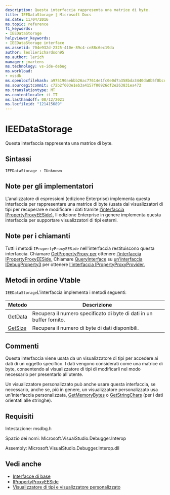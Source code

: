 ```yaml
---
description: Questa interfaccia rappresenta una matrice di byte.
title: IEEDataStorage | Microsoft Docs
ms.date: 11/04/2016
ms.topic: reference
f1_keywords:
- IEEDataStorage
helpviewer_keywords:
- IEEDataStorage interface
ms.assetid: 704e932d-2325-410e-89c4-ce88c6ec19da
author: leslierichardson95
ms.author: lerich
manager: jmartens
ms.technology: vs-ide-debug
ms.workload:
- vssdk
ms.openlocfilehash: a975190aebbb26ac77614e1fc0e0d7a358bda3440da0b5f8bcdb7562390902e2
ms.sourcegitcommit: c72b2f603e1eb3a4157f00926df2e263831ea472
ms.translationtype: MT
ms.contentlocale: it-IT
ms.lasthandoff: 08/12/2021
ms.locfileid: "121415689"
---
```

# <a name="ieedatastorage"></a>IEEDataStorage
Questa interfaccia rappresenta una matrice di byte.

## <a name="syntax"></a>Sintassi

```
IEEDataStorage : IUnknown
```

## <a name="notes-for-implementers"></a>Note per gli implementatori
 L'analizzatore di espressioni (edizione Enterprise) implementa questa interfaccia per rappresentare una matrice di byte (usata dai visualizzatori di tipi per recuperare e modificare i dati tramite [l'interfaccia IPropertyProxyEESide).](../../../extensibility/debugger/reference/ipropertyproxyeeside.md) Il edizione Enterprise in genere implementa questa interfaccia per supportare visualizzatori di tipi esterni.

## <a name="notes-for-callers"></a>Note per i chiamanti
 Tutti i metodi `IPropertyProxyEESide` nell'interfaccia restituiscono questa interfaccia. Chiamare [GetPropertyProxy per](../../../extensibility/debugger/reference/ipropertyproxyprovider-getpropertyproxy.md) ottenere [l'interfaccia IPropertyProxyEESide.](../../../extensibility/debugger/reference/ipropertyproxyeeside.md) Chiamare [QueryInterface](/cpp/atl/queryinterface) su [un'interfaccia IDebugProperty3](../../../extensibility/debugger/reference/idebugproperty3.md) per ottenere [l'interfaccia IPropertyProxyProvider.](../../../extensibility/debugger/reference/ipropertyproxyprovider.md)

## <a name="methods-in-vtable-order"></a>Metodi in ordine Vtable
 `IEEDataStorage`L'interfaccia implementa i metodi seguenti:

|Metodo|Descrizione|
|------------|-----------------|
|[GetData](../../../extensibility/debugger/reference/ieedatastorage-getdata.md)|Recupera il numero specificato di byte di dati in un buffer fornito.|
|[GetSize](../../../extensibility/debugger/reference/ieedatastorage-getsize.md)|Recupera il numero di byte di dati disponibili.|

## <a name="remarks"></a>Commenti
 Questa interfaccia viene usata da un visualizzatore di tipi per accedere ai dati di un oggetto specifico. I dati vengono considerati come una matrice di byte, consentendo al visualizzatore di tipi di modificarli nel modo necessario per presentarlo all'utente.

 Un visualizzatore personalizzato può anche usare questa interfaccia, se necessario, anche se, più in genere, un visualizzatore personalizzato usa un'interfaccia personalizzata, [GetMemoryBytes](../../../extensibility/debugger/reference/idebugproperty2-getmemorybytes.md) o [GetStringChars](../../../extensibility/debugger/reference/idebugproperty3-getstringchars.md) (per i dati orientati alle stringhe).

## <a name="requirements"></a>Requisiti
 Intestazione: msdbg.h

 Spazio dei nomi: Microsoft.VisualStudio.Debugger.Interop

 Assembly: Microsoft.VisualStudio.Debugger.Interop.dll

## <a name="see-also"></a>Vedi anche
- [Interfacce di base](../../../extensibility/debugger/reference/core-interfaces.md)
- [IPropertyProxyEESide](../../../extensibility/debugger/reference/ipropertyproxyeeside.md)
- [Visualizzatore di tipi e visualizzatore personalizzato](../../../extensibility/debugger/type-visualizer-and-custom-viewer.md)
